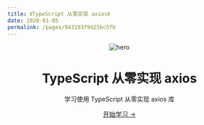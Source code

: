 ```yaml
---
title: 《TypeScript 从零实现 axios》
date: 2020-01-05
permalink: /pages/943193f9d25bc5fb
---
```


<main aria-labelledby="main-title" class="home">
  <header class="hero">
    <img src="https://cdn.jsdelivr.net/gh/xugaoyi/image_store/blog/20200105104632.png" alt="hero">
    <h1 id="main-title">TypeScript 从零实现 axios</h1>
    <p class="description">学习使用 TypeScript 从零实现 axios 库</p>
    <p class="action">
      <a href="/pages/e05dce83e5129785/" class="nav-link action-button">开始学习 →</a>
    </p>
  </header>
  <div class="custom content default"></div>
</main>

